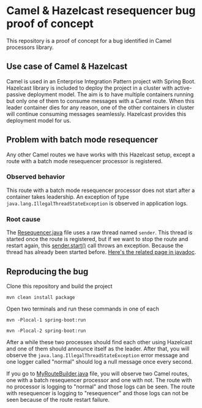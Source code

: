 # Camel & Hazelcast resequencer bug proof of concept

This repository is a proof of concept for a bug identified in Camel processors library.

## Use case of Camel & Hazelcast

Camel is used in an Enterprise Integration Pattern project with Spring Boot. Hazelcast library is included to deploy the project in a cluster with active-passive deployment model. The aim is to have multiple containers running but only one of them to consume messages with a Camel route. When this leader container dies for any reason, one of the other containers in cluster will continue consuming messages seamlessly. Hazelcast provides this deployment model for us.

## Problem with batch mode resequencer

Any other Camel routes we have works with this Hazelcast setup, except a route with a batch mode resequencer processor is registered.

### Observed behavior

This route with a batch mode resequencer processor does not start after a container takes leadership. An exception of type `java.lang.IllegalThreadStateException` is observed in application logs.

### Root cause

The [Resequencer.java](https://github.com/apache/camel/blob/main/core/camel-core-processor/src/main/java/org/apache/camel/processor/Resequencer.java) file uses a raw thread named `sender`. This thread is started once the route is registered, but if we want to stop the route and restart again, this [sender.start()](https://github.com/apache/camel/blob/efec4cadf81753c79ce713c81ea9e463c114d293/core/camel-core-processor/src/main/java/org/apache/camel/processor/Resequencer.java#L343) call throws an exception. Because the thread has already been started before. [Here's the related page in javadoc](https://docs.oracle.com/javase/8/docs/api/java/lang/Thread.html#start--).

## Reproducing the bug

Clone this repository and build the project

```shell
mvn clean install package
```

Open two terminals and run these commands in one of each

```shell
mvn -Plocal-1 spring-boot:run
```

```shell
mvn -Plocal-2 spring-boot:run
```

After a while these two processes should find each other using Hazelcast and one of them should announce itself as the leader. After that, you will observe the `java.lang.IllegalThreadStateException` error message and one logger called "normal" should log a null message once every second.

If you go to [MyRouteBuilder.java](src/main/java/com/example/demo/MyRouteBuilder.java) file, you will observe two Camel routes, one with a batch resequencer processor and one with not. The route with no processor is logging to "normal" and those logs can be seen. The route with resequencer is logging to "resequencer" and those logs can not be seen because of the route restart failure.
